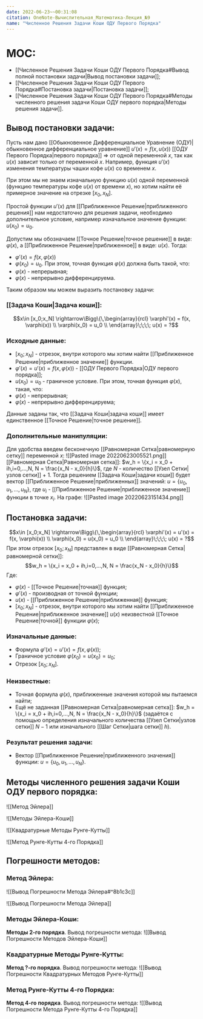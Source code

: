 ```yaml
---
date: 2022-06-23~~00:31:08
citation: OneNote-Вычислительная_Математика-Лекция_№9
name: "Численное Решения Задачи Коши ОДУ Первого Порядка"
---
```

# MOC:
- [[Численное Решения Задачи Коши ОДУ Первого Порядка#Вывод полной постановки задачи|Вывод постановки задачи]];
- [[Численное Решения Задачи Коши ОДУ Первого Порядка#Постановка задачи|Постановка задачи]];
- [[Численное Решения Задачи Коши ОДУ Первого Порядка#Методы численного решения задачи Коши ОДУ первого порядка|Методы решения задачи]].

## Вывод постановки задачи:
Пусть нам дано [[Обыкновенное Дифференциальное Уравнение (ОДУ)|обыкновенное дифференциальное уравнение]] $u'(x) = f(x, u(x))$ [[ОДУ Первого Порядка|первого порядка]] => от одной переменной $x$, так как $u(x)$ зависит только от переменной $x$.
Например, функция $u'(x)$ изменения температуры чашки кофе $u(x)$ со временем $x$.

При этом мы не знаем изначальную функцию $u(x)$ одной переменной (функцию температуры кофе $u(x)$ от времени $x$), но хотим найти её примерное значение на отрезке $[x_0,x_N]$.

Простой функции $u'(x)$ для [[Приближенное Решение|приближенного решения]] нам недостаточно для решения задачи, необходимо дополнительное условие, например 
изначальное значение функции: $u(x_0) = u_0$.

Допустим мы обозначаем [[Точное Решение|точное решение]] в виде: $\varphi(x)$, а [[Приближенное Решение|приближенное]] в виде: $u(x)$.
Тогда:
- $\varphi'(x) = f(x, \varphi(x))$
- $\varphi(x_0) = u_0$.
При этом, точная функция $\varphi(x)$ должна быть такой, что:
- $\varphi(x)$ - непрерывная;
- $\varphi(x)$ - непрерывно дифференцируема.

Таким образом мы можем выразить постановку задачи:
### [[Задача Коши|Задача коши]]:
$$x\in [x_0;x_N] \rightarrow\Bigg\{\,\begin{array}{rcl}
	\varphi'(x) = f(x, \varphi(x)) \\
	\varphi(x_0) = u_0 \\
\end{array}\;\;\;\; u(x) = ?$$
### Исходные данные:
- $[x_0;x_N]$ - отрезок, внутри которого мы хотим найти [[Приближенное Решение|приближенное значение]] функции.
- $\varphi'(x) = u'(x) = f(x, \varphi(x))$ - [[ОДУ Первого Порядка|ОДУ первого порядка]];
- $u(x_0) = u_0$ - граничное условие.
При этом, точная функция $\varphi(x)$, такая, что:
- $\varphi(x)$ - непрерывная;
- $\varphi(x)$ - непрерывно дифференцируема;

Данные заданы так, что [[Задача Коши|задача коши]] имеет единственное [[Точное Решение|точное решение]].
### Дополнительные манипуляции:
Для удобства введем бесконечную [[Равномерная Сетка|равномерную сетку]] переменной $x$:
![[Pasted image 20220623005521.png]]
[[Равномерная Сетка|Равномерная сетка]]: $w_h = \{x_i = x_0 + ih,i=0,...,N, N = \frac{x_N - x_0}{h}\}$, где $N$ - количество [[Узел Сетки|узлов сетки]] + 1.
Тогда решением [[Задача Коши|задачи коши]] будет вектор [[Приближенное Решение|приближенных]] значений: $u = \{u_0,u_1,...,u_N\}$, где $u_i$ - [[Приближенное Решение|приближенное значение]] функции в точке $x_i$.
На графе:
![[Pasted image 20220623151434.png]]

## Постановка задачи:
$$x\in [x_0;x_N] \rightarrow\Bigg\{\,\begin{array}{rcl}
	\varphi'(x) = u'(x) = f(x, \varphi(x)) \\
	\varphi(x_0) = u(x_0) = u_0 \\
\end{array}\;\;\;\; u(x) = ?$$
При этом отрезок $[x_0;x_N]$ представлен в виде [[Равномерная Сетка|равномерной сетки]]: $$w_h = \{x_i = x_0 + ih,i=0,...,N, N = \frac{x_N - x_0}{h}\}$$Где:
- $\varphi(x)$ - [[Точное Решение|точная]] функция;
- $\varphi'(x)$ - производная от точной функции;
- $u(x)$ - [[Приближенное Решение|приближенная]] функция;
- $[x_0;x_N]$ - отрезок, внутри которого мы хотим найти [[Приближенное Решение|приближенное значение]] $u(x)$ неизвестной [[Точное Решение|точной]] функции $\varphi(x)$;
### Изначальные данные:
- Формула $\varphi'(x) = u'(x) = f(x, \varphi(x))$;
- Граничное условие $\varphi(x_0) = u(x_0) = u_0$;
- Отрезок $[x_0;x_N]$.
### Неизвестные:
- Точная формула $\varphi(x)$, приближенные значения которой мы пытаемся найти;
- Ещё не заданная [[Равномерная Сетка|равномерная сетка]]: $w_h = \{x_i = x_0 + ih,i=0,...,N, N = \frac{x_N - x_0}{h}\}$ (задаётся с помощью определения изначального количества [[Узел Сетки|узлов сетки]] $N - 1$ или изначального [[Шаг Сетки|шага сетки]] $h$).
### Результат решения задачи:
- Вектор [[Приближенное Решение|приближенного значения]] функции: $u = \{u_0,u_1,...,u_N\}$.

## Методы численного решения задачи Коши ОДУ первого порядка:

![[Метод Эйлера]]

![[Методы Эйлера-Коши]]

![[Квадратурные Методы Рунге-Кутты]]

![[Метод Рунге-Кутты 4-го Порядка]]

##  Погрешности методов:

### Метод Эйлера:
![[Вывод Погрешности Метода Эйлера#^8b1c3c]]

![[Вывод Погрешности Метода Эйлера]]

### Методы Эйлера-Коши:
**Методы 2-го порядка**.
Вывод погрешности метода:
![[Вывод Погрешности Методов Эйлера-Коши]]

### Квадратурные Методы Рунге-Кутты:
**Метод ?-го порядка**.
Вывод погрешности метода:
![[Вывод Погрешности Квадратурных Методов Рунге-Кутты]]

### Метод Рунге-Кутты 4-го Порядка:
**Метод 4-го порядка**.
Вывод погрешности метода:
![[Вывод Погрешности Метода Рунге-Кутты 4-го Порядка]]
